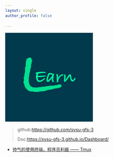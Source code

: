 ```yaml
---
layout: single
author_profile: false

---
```


![image-20190629175331897](./img/logo.png)

>github:https://github.com/sysu-gfs-3
>
>Doc:https://sysu-gfs-3.github.io/Dashboard/



- [帅气的使用终端，程序员利器 —— Tmux](LeiEarn/Tmux)


